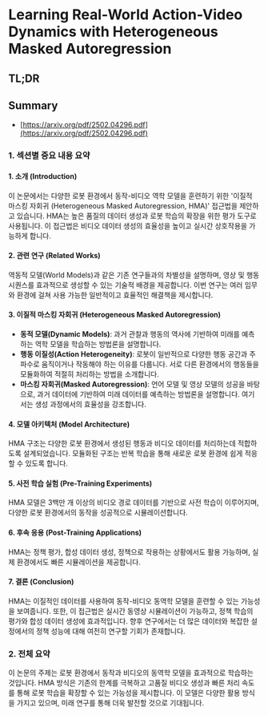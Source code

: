 # Learning Real-World Action-Video Dynamics with Heterogeneous Masked Autoregression
## TL;DR
## Summary
- [https://arxiv.org/pdf/2502.04296.pdf](https://arxiv.org/pdf/2502.04296.pdf)

### 1. 섹션별 중요 내용 요약

#### 1. 소개 (Introduction)
이 논문에서는 다양한 로봇 환경에서 동작-비디오 역학 모델을 훈련하기 위한 '이질적 마스킹 자회귀 (Heterogeneous Masked Autoregression, HMA)' 접근법을 제안하고 있습니다. HMA는 높은 품질의 데이터 생성과 로봇 학습의 확장을 위한 평가 도구로 사용됩니다. 이 접근법은 비디오 데이터 생성의 효율성을 높이고 실시간 상호작용을 가능하게 합니다.

#### 2. 관련 연구 (Related Works)
역동적 모델(World Models)과 같은 기존 연구들과의 차별성을 설명하며, 영상 및 행동 시퀀스를 효과적으로 생성할 수 있는 기술적 배경을 제공합니다. 이번 연구는 여러 임무와 환경에 걸쳐 사용 가능한 일반적이고 효율적인 해결책을 제시합니다.

#### 3. 이질적 마스킹 자회귀 (Heterogeneous Masked Autoregression)
- **동적 모델(Dynamic Models)**: 과거 관찰과 행동의 역사에 기반하여 미래를 예측하는 역학 모델을 학습하는 방법론을 설명합니다.
- **행동 이질성(Action Heterogeneity)**: 로봇이 일반적으로 다양한 행동 공간과 주파수로 움직이거나 작동해야 하는 이유를 다룹니다. 서로 다른 환경에서의 행동들을 모듈화하여 적절히 처리하는 방법을 소개합니다.
- **마스킹 자회귀(Masked Autoregression)**: 언어 모델 및 영상 모델의 성공을 바탕으로, 과거 데이터에 기반하여 미래 데이터를 예측하는 방법론을 설명합니다. 여기서는 생성 과정에서의 효율성을 강조합니다.

#### 4. 모델 아키텍처 (Model Architecture)
HMA 구조는 다양한 로봇 환경에서 생성된 행동과 비디오 데이터를 처리하는데 적합하도록 설계되었습니다. 모듈화된 구조는 반복 학습을 통해 새로운 로봇 환경에 쉽게 적응할 수 있도록 합니다.

#### 5. 사전 학습 실험 (Pre-Training Experiments)
HMA 모델은 3백만 개 이상의 비디오 경로 데이터를 기반으로 사전 학습이 이루어지며, 다양한 로봇 환경에서의 동작을 성공적으로 시뮬레이션합니다.

#### 6. 후속 응용 (Post-Training Applications)
HMA는 정책 평가, 합성 데이터 생성, 정책으로 작용하는 상황에서도 활용 가능하며, 실제 환경에서도 빠른 시뮬레이션을 제공합니다.

#### 7. 결론 (Conclusion)
HMA는 이질적인 데이터를 사용하여 동작-비디오 동역학 모델을 훈련할 수 있는 가능성을 보여줍니다. 또한, 이 접근법은 실시간 동영상 시뮬레이션이 가능하고, 정책 학습의 평가와 합성 데이터 생성에 효과적입니다. 향후 연구에서는 더 많은 데이터와 복잡한 설정에서의 정책 성능에 대해 여전히 연구할 기회가 존재합니다.

### 2. 전체 요약
이 논문의 주제는 로봇 환경에서 동작과 비디오의 동역학 모델을 효과적으로 학습하는 것입니다. HMA 방식은 기존의 한계를 극복하고 고품질 비디오 생성과 빠른 처리 속도를 통해 로봇 학습을 확장할 수 있는 가능성을 제시합니다. 이 모델은 다양한 활용 방식을 가지고 있으며, 미래 연구를 통해 더욱 발전할 것으로 기대됩니다.